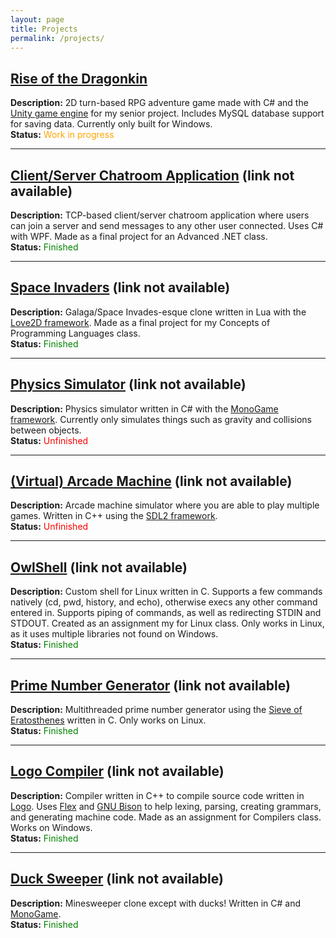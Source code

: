 ```yaml
---
layout: page
title: Projects
permalink: /projects/
---
```


## [Rise of the Dragonkin](https://github.com/keeganhauser/RiseOfTheDragonkin)
**Description:** 2D turn-based RPG adventure game made with C# and the [Unity game engine][unity] for my senior project. Includes MySQL database support for saving data. Currently only built for Windows.  
**Status:** <span style="color:orange">Work in progress</span>

* * *

## [Client/Server Chatroom Application]() (link not available)
**Description:** TCP-based client/server chatroom application where users can join a server and send messages to any other user connected. Uses C# with WPF. Made as a final project for an Advanced .NET class.  
**Status:** <span style="color:green">Finished</span>

* * *

## [Space Invaders]() (link not available)
**Description:** Galaga/Space Invades-esque clone written in Lua with the [Love2D framework][love2d]. Made as a final project for my Concepts of Programming Languages class.  
**Status:** <span style="color:green">Finished</span>

* * *

## [Physics Simulator]() (link not available)
**Description:** Physics simulator written in C# with the [MonoGame framework][monogame]. Currently only simulates things such as gravity and collisions between objects.  
**Status:** <span style="color:red">Unfinished</span>

* * *

## [(Virtual) Arcade Machine]() (link not available)
**Description:** Arcade machine simulator where you are able to play multiple games. Written in C++ using the [SDL2 framework][sdl2].  
**Status:** <span style="color:red">Unfinished</span>

* * *

## [OwlShell]() (link not available)
**Description:** Custom shell for Linux written in C. Supports a few commands natively (cd, pwd, history, and echo), otherwise execs any other command entered in. Supports piping of commands, as well as redirecting STDIN and STDOUT. Created as an assignment my for Linux class. Only works in Linux, as it uses multiple libraries not found on Windows.  
**Status:** <span style="color:green">Finished</span>

* * *

## [Prime Number Generator]() (link not available)
**Description:** Multithreaded prime number generator using the [Sieve of Eratosthenes](https://en.wikipedia.org/wiki/Sieve_of_Eratosthenes) written in C. Only works on Linux.  
**Status:** <span style="color:green">Finished</span>

* * *

## [Logo Compiler]() (link not available)
**Description:** Compiler written in C++ to compile source code written in [Logo](https://en.wikipedia.org/wiki/Logo_(programming_language)). Uses [Flex](https://gnuwin32.sourceforge.net/packages/flex.htm) and [GNU Bison](https://www.gnu.org/software/bison/manual/) to help lexing, parsing, creating grammars, and generating machine code. Made as an assignment for Compilers class. Works on Windows.  
**Status:** <span style="color:green">Finished</span>

* * *

## [Duck Sweeper]() (link not available)
**Description:** Minesweeper clone except with ducks! Written in C# and [MonoGame][monogame].  
**Status:** <span style="color:green">Finished</span>


[unity]: https://unity.com/
[monogame]: https://monogame.net/
[love2d]: https://love2d.org/
[sdl2]: https://www.libsdl.org/